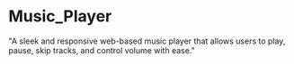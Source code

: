 # Music_Player
"A sleek and responsive web-based music player that allows users to play, pause, skip tracks, and control volume with ease."
